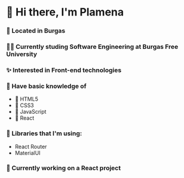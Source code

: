 # 👋 Hi there, I'm Plamena

### 🌊 Located in Burgas

### :woman_student: Currently studing Software Engineering at Burgas Free University

### :sparkles: Interested in Front-end technologies

### 📖 Have basic knowledge of
-  🚀 HTML5
-  🚀 CSS3
-  🚀 JavaScript
-  🚀 React

### 🔖 Libraries that I'm using:
- React Router
- MaterialUI

### 🌱 Currently working on a React project

